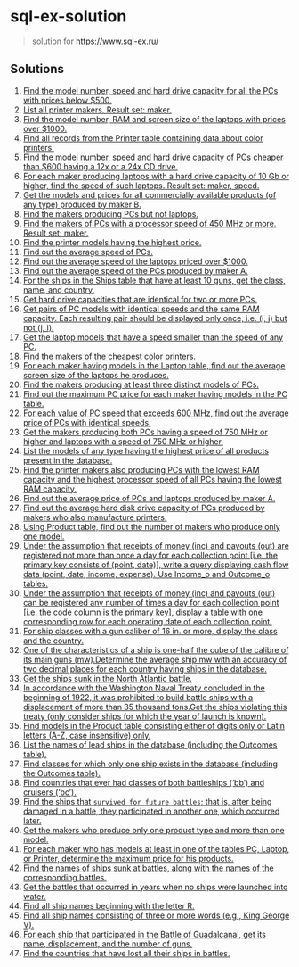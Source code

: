 # sql-ex-solution
>solution for https://www.sql-ex.ru/

## Solutions

1. [Find the model number, speed and hard drive capacity for all the PCs with prices below $500.](./solutions/001.md)
2. [List all printer makers. Result set: maker.](./solutions/002.md)
3. [Find the model number, RAM and screen size of the laptops with prices over $1000.](./solutions/003.md)
4. [Find all records from the Printer table containing data about color printers.](./solutions/004.md)
5. [Find the model number, speed and hard drive capacity of PCs cheaper than $600 having a 12x or a 24x CD drive.](./solutions/005.md)
6. [For each maker producing laptops with a hard drive capacity of 10 Gb or higher, find the speed of such laptops. Result set: maker, speed.](./solutions/006.md)
7. [Get the models and prices for all commercially available products (of any type) produced by maker B.](./solutions/007.md)
8. [Find the makers producing PCs but not laptops.](./solutions/008.md)
9. [Find the makers of PCs with a processor speed of 450 MHz or more. Result set: maker.](./solutions/009.md)
10. [Find the printer models having the highest price.](./solutions/010.md)
11. [Find out the average speed of PCs.](./solutions/011.md)
12. [Find out the average speed of the laptops priced over $1000.](./solutions/012.md)
13. [Find out the average speed of the PCs produced by maker A.](./solutions/013.md)
14. [For the ships in the Ships table that have at least 10 guns, get the class, name, and country.](./solutions/014.md)
15. [Get hard drive capacities that are identical for two or more PCs.](./solutions/015.md)
16. [Get pairs of PC models with identical speeds and the same RAM capacity. Each resulting pair should be displayed only once, i.e. (i, j) but not (j, i).](./solutions/016.md)
17. [Get the laptop models that have a speed smaller than the speed of any PC.](./solutions/017.md)
18. [Find the makers of the cheapest color printers.](./solutions/018.md)
19. [For each maker having models in the Laptop table, find out the average screen size of the laptops he produces.](./solutions/019.md)
20. [Find the makers producing at least three distinct models of PCs.](./solutions/020.md)
21. [Find out the maximum PC price for each maker having models in the PC table.](./solutions/021.md)
22. [For each value of PC speed that exceeds 600 MHz, find out the average price of PCs with identical speeds.](./solutions/022.md)
23. [Get the makers producing both PCs having a speed of 750 MHz or higher and laptops with a speed of 750 MHz or higher.](./solutions/023.md)
24. [List the models of any type having the highest price of all products present in the database.](./solutions/024.md)
25. [Find the printer makers also producing PCs with the lowest RAM capacity and the highest processor speed of all PCs having the lowest RAM capacity.](./solutions/025.md)
26. [Find out the average price of PCs and laptops produced by maker A.](./solutions/026.md)
27. [Find out the average hard disk drive capacity of PCs produced by makers who also manufacture printers.](./solutions/027.md)
28. [Using Product table, find out the number of makers who produce only one model.](./solutions/028.md)
29. [Under the assumption that receipts of money (inc) and payouts (out) are registered not more than once a day for each collection point [i.e. the primary key consists of (point, date)], write a query displaying cash flow data (point, date, income, expense). Use Income_o and Outcome_o tables.](./solutions/029.md)
30. [Under the assumption that receipts of money (inc) and payouts (out) can be registered any number of times a day for each collection point [i.e. the code column is the primary key], display a table with one corresponding row for each operating date of each collection point.](./solutions/030.md)
31. [For ship classes with a gun caliber of 16 in. or more, display the class and the country.](./solutions/031.md)
32. [One of the characteristics of a ship is one-half the cube of the calibre of its main guns (mw).Determine the average ship mw with an accuracy of two decimal places for each country having ships in the database.](./solutions/032.md)
33. [Get the ships sunk in the North Atlantic battle.](./solutions/033.md)
34. [In accordance with the Washington Naval Treaty concluded in the beginning of 1922, it was prohibited to build battle ships with a displacement of more than 35 thousand tons.Get the ships violating this treaty (only consider ships for which the year of launch is known).](./solutions/034.md)
35. [Find models in the Product table consisting either of digits only or Latin letters (A-Z, case insensitive) only.](./solutions/035.md)
36. [List the names of lead ships in the database (including the Outcomes table).](./solutions/036.md)
37. [Find classes for which only one ship exists in the database (including the Outcomes table).](./solutions/037.md)
38. [Find countries that ever had classes of both battleships (‘bb’) and cruisers (‘bc’).](./solutions/038.md)
39. [Find the ships that `survived for future battles`; that is, after being damaged in a battle, they participated in another one, which occurred later.](./solutions/039.md)
40. [Get the makers who produce only one product type and more than one model.](./solutions/040.md)
41. [For each maker who has models at least in one of the tables PC, Laptop, or Printer, determine the maximum price for his products.](./solutions/041.md)
42. [Find the names of ships sunk at battles, along with the names of the corresponding battles.](./solutions/042.md)
43. [Get the battles that occurred in years when no ships were launched into water.](./solutions/043.md)
44. [Find all ship names beginning with the letter R.](./solutions/044.md)
45. [Find all ship names consisting of three or more words (e.g., King George V).](./solutions/045.md)
46. [For each ship that participated in the Battle of Guadalcanal, get its name, displacement, and the number of guns.](./solutions/046.md)
47. [Find the countries that have lost all their ships in battles.](./solutions/047.md)